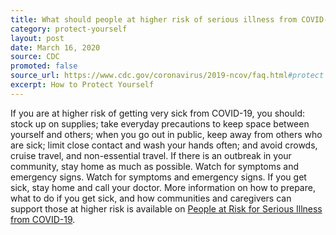 ```yaml
---
title: What should people at higher risk of serious illness from COVID-19 do?
category: protect-yourself
layout: post
date: March 16, 2020
source: CDC
promoted: false
source_url: https://www.cdc.gov/coronavirus/2019-ncov/faq.html#protect
excerpt: How to Protect Yourself
---
```


If you are at higher risk of getting very sick from COVID-19, you should: stock up on supplies; take everyday precautions to 
keep space between yourself and others; when you go out in public, keep away from others who are sick; limit close contact and 
wash your hands often; and avoid crowds, cruise travel, and non-essential travel. If there is an outbreak in your community, 
stay home as much as possible. Watch for symptoms and emergency signs. Watch for symptoms and emergency signs. If you get 
sick, stay home and call your doctor. More information on how to prepare, what to do if you get sick, and how communities and 
caregivers can support those at higher risk is available on <a href="https://www.cdc.gov/coronavirus/2019-ncov/specific-groups/high-risk-complications.html"> People at Risk for Serious Illness from COVID-19</a>.

